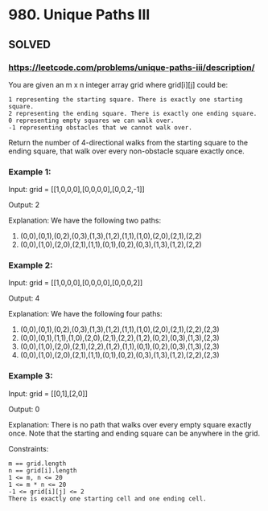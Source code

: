 # 980. Unique Paths III

## SOLVED 


### https://leetcode.com/problems/unique-paths-iii/description/

You are given an m x n integer array grid where grid[i][j] could be:

    1 representing the starting square. There is exactly one starting square.
    2 representing the ending square. There is exactly one ending square.
    0 representing empty squares we can walk over.
    -1 representing obstacles that we cannot walk over.

Return the number of 4-directional walks from the starting square to the ending square, that walk over every non-obstacle square exactly once.



### Example 1:

Input: grid = [[1,0,0,0],[0,0,0,0],[0,0,2,-1]]

Output: 2

Explanation: We have the following two paths:

1. (0,0),(0,1),(0,2),(0,3),(1,3),(1,2),(1,1),(1,0),(2,0),(2,1),(2,2)
2. (0,0),(1,0),(2,0),(2,1),(1,1),(0,1),(0,2),(0,3),(1,3),(1,2),(2,2)

### Example 2:

Input: grid = [[1,0,0,0],[0,0,0,0],[0,0,0,2]]

Output: 4

Explanation: We have the following four paths:
1. (0,0),(0,1),(0,2),(0,3),(1,3),(1,2),(1,1),(1,0),(2,0),(2,1),(2,2),(2,3)
2. (0,0),(0,1),(1,1),(1,0),(2,0),(2,1),(2,2),(1,2),(0,2),(0,3),(1,3),(2,3)
3. (0,0),(1,0),(2,0),(2,1),(2,2),(1,2),(1,1),(0,1),(0,2),(0,3),(1,3),(2,3)
4. (0,0),(1,0),(2,0),(2,1),(1,1),(0,1),(0,2),(0,3),(1,3),(1,2),(2,2),(2,3)

### Example 3:

Input: grid = [[0,1],[2,0]]

Output: 0

Explanation: There is no path that walks over every empty square exactly once.
Note that the starting and ending square can be anywhere in the grid.



Constraints:

    m == grid.length
    n == grid[i].length
    1 <= m, n <= 20
    1 <= m * n <= 20
    -1 <= grid[i][j] <= 2
    There is exactly one starting cell and one ending cell.

